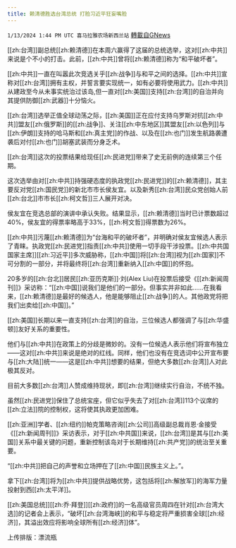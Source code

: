```yaml
---
title: 赖清德胜选台湾总统 打脸习近平狂妄嘴脸
---
```

`1/13/2024 1:44 PM UTC 喜马拉雅农场新西兰站` [轉載自GNews](https://gnews.org/articles/2215639)

[[zh:台湾]]副总统[[zh:赖清德]]在本周六赢得了这届的总统选举，这对[[zh:中共]]来说是个不小的打击。此前，[[zh:中共]]曾将[[zh:赖清德]]称为“和平破坏者”。

[[zh:中共]]一直在叫嚣此次竞选关乎[[zh:战争]]与和平之间的选择。[[zh:中共]]宣称对[[zh:台湾]]拥有主权，并誓言要实现统一，如有必要将使用武力。[[zh:中共]]从建政至今从未事实统治过该岛,但一直对[[zh:美国]]支持[[zh:台湾]]的自治并向其提供防御[[zh:武器]]十分恼火。

[[zh:台湾]]选举正值全球动荡之际，[[zh:美国]]正在应付支持乌罗斯对抗[[zh:中共]]盟友[[zh:俄罗斯]]的[[zh:战争]]、关注[[zh:中东地区]]其盟友[[zh:以色列]]与[[zh:伊朗]]支持的哈马斯和[[zh:真主党]]的作战、以及在[[zh:也门]]发生航路袭遭袭后对付[[zh:也门]]胡塞武装而分身乏术。

[[zh:台湾]]这次的投票结果给现任[[zh:民进党]]带来了史无前例的连续第三个任期。

这次选举由对[[zh:中共]]持强硬态度的执政党[[zh:民进党]]的[[zh:赖清德]]，其主要反对党[[zh:国民党]]的新北市市长侯友宜。以及新秀[[zh:台湾]]民众党创始人前[[zh:台北]]市市长[[zh:柯文哲]]三人展开对决。

侯友宜在竞选总部的演讲中承认失败。结果显示，[[zh:赖清德]]当时已计票数超过40%，侯友宜的得票率略高于33%，[[zh:柯文哲]]得票数为26%。

[[zh:中共]]污蔑[[zh:赖清德]]为“台海和平的破坏者”，并明确对侯友宜候选人表示了青睐。执政党[[zh:民进党]]指责[[zh:中共]]使用一切手段干涉投票。[[zh:中共国国家主席]][[zh:习近平]]多次威胁称，[[zh:中国]]将[[zh:台湾]]视为[[zh:国家]]不可分割的一部分，并将最终将[[zh:台湾]]重新纳入[[zh:中国]]的怀抱。

20多岁的[[zh:台北]]居民[[zh:亚历克斯]]·刘(Alex Liu)在投票后接受《[[zh:新闻周刊]]》采访称：“[[zh:中国]]说我们是他们的一部分。但事实并非如此……在我看来，[[zh:赖清德]]是最好的候选人，他是能够阻止[[zh:战争]]的人。其他政党将把我们出卖给[[zh:中国]]。”

[[zh:美国]]长期以来一直支持[[zh:台湾]]的自治，三位候选人都强调了与[[zh:华盛顿]]友好关系的重要性。

他们与[[zh:中共]]在政策上的分歧是微妙的。没有一位候选人表示他们将宣布独立——这对[[zh:中共]]来说是绝对的红线。同样，他们也没有在竞选词中公开宣布要与[[zh:大陆]]统一——这是[[zh:中共]]想要的结果，但绝大多数[[zh:台湾]]人对此极其反对。

目前大多数[[zh:台湾]]人赞成维持现状，即[[zh:台湾]]继续实行自治，不统不独。

虽然[[zh:民进党]]保住了总统宝座，但它似乎失去了对[[zh:台湾]]113个议席的[[zh:立法]]院的控制权，这将使其执政更加困难。

[[zh:亚洲]]学者、[[zh:纽约]]帕克策略咨询[[zh:公司]]高级副总裁肖恩·金接受《[[zh:新闻周刊]]》采访表示，对于[[zh:中共国]]来说，[[zh:台湾]]是其与[[zh:美国]]关系中最关键的问题，重新控制该岛对于长期维持[[zh:共产党]]的统治至关重要。

“[[zh:中共]]把自己的声誉和立场押在了[[zh:中国]]民族主义上。”。

拿下[[zh:台湾]]将为[[zh:中共]]提供战略优势，这包括将[[zh:解放军]]的海军力量投射到西[[zh:太平洋]]。

[[zh:美国总统]][[zh:乔·拜登]][[zh:政府]]的一名高级官员周四在针对[[zh:台湾大选]]的记者会上表示，“破坏[[zh:台湾海峡]]的和平与稳定将严重损害全球[[zh:经济]]，其溢出效应将影响全球所有[[zh:经济]]体”。

上传排版：漂流瓶
